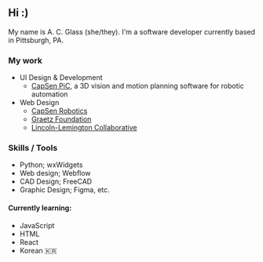 ## Hi :)
My name is A. C. Glass (she/they). I'm a software developer currently based in Pittsburgh, PA.  

### My work
- UI Design & Development
  - [CapSen PiC](https://www.capsenrobotics.com/pic), a 3D vision and motion planning software for robotic automation
- Web Design
  - [CapSen Robotics](www.capsenrobotics.com)
  - [Graetz Foundation](www.graetzfoundation.org)
  - [Lincoln-Lemington Collaborative](www.llcollaborative.org)

### Skills / Tools
- Python; wxWidgets
- Web design; Webflow
- CAD Design; FreeCAD
- Graphic Design; Figma, etc.

#### Currently learning:
- JavaScript
- HTML
- React
- Korean 🇰🇷
